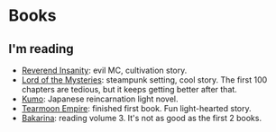 # Books

## I'm reading

- [Reverend Insanity](https://www.webnovel.com/book/7996858406002505/Reverend-Insanity): evil MC, cultivation story.
- [Lord of the Mysteries](https://www.webnovel.com/book/11022733006234505/Lord-of-the-Mysteries): steampunk setting, cool story. The first 100 chapters are tedious, but it keeps getting better after that.
- [Kumo](https://www.novelupdates.com/series/kumo-desu-ga-nani-ka/): Japanese reincarnation light novel. 
- [Tearmoon Empire](https://www.novelupdates.com/series/tearmoon-empire-story/): finished first book. Fun light-hearted story.
- [Bakarina](https://www.novelupdates.com/series/i-reincarnated-into-an-otome-game-as-a-villainess-with-only-destruction-flags/): reading volume 3. It's not as good as the first 2 books.